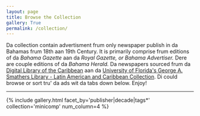 ```yaml
---
layout: page
title: Browse the Collection
gallery: True
permalink: /collection/
---
```

Da collection contain advertisment frum only newspaper publish in da Bahamas frum 18th aan 19th Century. It is primarily comprise frum editions of da *Bahama Gazette* aan da *Royal Gazette, or Bahama Advertiser.* Dere are couple editions of da *Bahama Herald.* Da newspapers sourced frum da [Digital Library  of the Caribbean](http://dloc.com) aan da [University of Florida's George A. Smathers Library - Latin American and Caribbean Collection](https://lacc.uflib.ufl.edu/). Di could browse or sort tru' da ads wit da tabs down below. Enjoy!

---

{% include gallery.html facet_by='publisher|decade|tags*' collection='minicomp' num_column=4 %}
